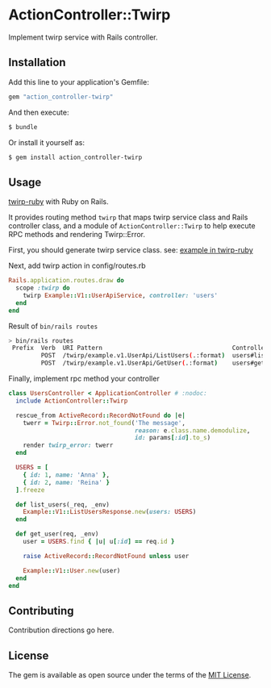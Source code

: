 # ActionController::Twirp

Implement twirp service with Rails controller.

## Installation
Add this line to your application's Gemfile:

```ruby
gem "action_controller-twirp"
```

And then execute:
```bash
$ bundle
```

Or install it yourself as:
```bash
$ gem install action_controller-twirp
```

## Usage
[twirp-ruby](https://github.com/twitchtv/twirp-ruby) with Ruby on Rails.

It provides routing method `twirp` that maps twirp service class and Rails controller class, and a module of `ActionController::Twirp` to help execute RPC methods and rendering Twirp::Error.

First, you should generate twirp service class. see: [example in twirp-ruby](https://github.com/twitchtv/twirp-ruby/wiki#usage-example)

Next, add twirp action in config/routes.rb
```ruby
Rails.application.routes.draw do
  scope :twirp do
    twirp Example::V1::UserApiService, controller: 'users'
  end
end
```

Result of `bin/rails routes`
```sh
> bin/rails routes
 Prefix  Verb  URI Pattern                                    Controller#Action
         POST  /twirp/example.v1.UserApi/ListUsers(.:format)  users#list_users
         POST  /twirp/example.v1.UserApi/GetUser(.:format)    users#get_user
```

Finally, implement rpc method your controller
```ruby
class UsersController < ApplicationController # :nodoc:
  include ActionController::Twirp

  rescue_from ActiveRecord::RecordNotFound do |e|
    twerr = Twirp::Error.not_found('The message',
                                   reason: e.class.name.demodulize,
                                   id: params[:id].to_s)
    render twirp_error: twerr
  end

  USERS = [
    { id: 1, name: 'Anna' },
    { id: 2, name: 'Reina' }
  ].freeze

  def list_users(_req, _env)
    Example::V1::ListUsersResponse.new(users: USERS)
  end

  def get_user(req, _env)
    user = USERS.find { |u| u[:id] == req.id }

    raise ActiveRecord::RecordNotFound unless user

    Example::V1::User.new(user)
  end
end
```

## Contributing
Contribution directions go here.

## License
The gem is available as open source under the terms of the [MIT License](https://opensource.org/licenses/MIT).

